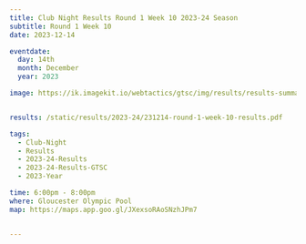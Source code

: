 ```yaml
---
title: Club Night Results Round 1 Week 10 2023-24 Season
subtitle: Round 1 Week 10
date: 2023-12-14

eventdate:
  day: 14th
  month: December
  year: 2023

image: https://ik.imagekit.io/webtactics/gtsc/img/results/results-summary-10.jpg


results: /static/results/2023-24/231214-round-1-week-10-results.pdf

tags:
  - Club-Night
  - Results
  - 2023-24-Results
  - 2023-24-Results-GTSC
  - 2023-Year

time: 6:00pm - 8:00pm
where: Gloucester Olympic Pool
map: https://maps.app.goo.gl/JXexsoRAoSNzhJPm7


---
```





